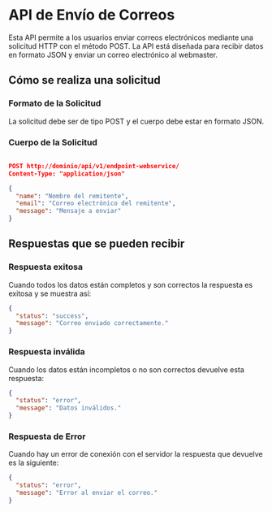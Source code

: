 # API de Envío de Correos

Esta API permite a los usuarios enviar correos electrónicos mediante una solicitud HTTP con el método POST. La API está diseñada para recibir datos en formato JSON y enviar un correo electrónico al webmaster.


## Cómo se realiza una solicitud

### Formato de la Solicitud
La solicitud debe ser de tipo POST y el cuerpo debe estar en formato JSON.

### Cuerpo de la Solicitud
```json

POST http://dominio/api/v1/endpoint-webservice/
Content-Type: "application/json"

{
  "name": "Nombre del remitente",
  "email": "Correo electrónico del remitente",
  "message": "Mensaje a enviar"
}
````
## Respuestas que se pueden recibir

### Respuesta exitosa
Cuando todos los datos están completos y son correctos la respuesta es exitosa y se muestra así:
````json
{
  "status": "success",
  "message": "Correo enviado correctamente."
}
````

### Respuesta inválida
Cuando los datos están incompletos o no son correctos devuelve esta respuesta: 
````json
{
  "status": "error",
  "message": "Datos inválidos."
}
````

### Respuesta de Error
Cuando hay un error de conexión con el servidor la respuesta que devuelve es la siguiente:
````json
{
  "status": "error",
  "message": "Error al enviar el correo."
}
````